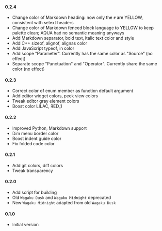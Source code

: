 #### 0.2.4

- Change color of Markdown heading: now only the `#` are YELLOW, consistent with setext headers
- Change color of Markdown fenced block language to YELLOW to keep palette clean; AQUA had no semantic meaning anyways
- Add Markdown separator, bold text, italic text color and style
- Add C++ sizeof, alignof, alignas color
- Add JavaScript typeof, in color
- Add scope "Parameter". Currently has the same color as "Source" (no effect)
- Separate scope "Punctuation" and "Operator". Currently share the same color (no effect)

#### 0.2.3

- Correct color of enum member as function default argument
- Add editor widget colors, peek view colors
- Tweak editor gray element colors
- Boost color LILAC, RED_1

#### 0.2.2

- Improved Python, Markdown support
- Dim menu border color
- Boost indent guide color
- Fix folded code color

#### 0.2.1

- Add git colors, diff colors
- Tweak transparency

#### 0.2.0

- Add script for building
- Old `Wagaku Dusk` and `Wagaku Midnight` deprecated
- New `Wagaku Midnight` adapted from old `Wagaku Dusk`

#### 0.1.0

- Initial version